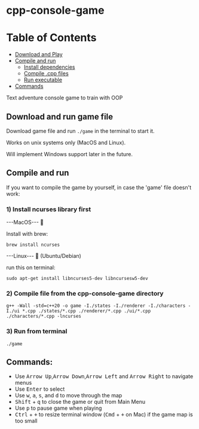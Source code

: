# cpp-console-game

# Table of Contents
- [Download and Play](#download-and-run-game-file)
- [Compile and run](#compile-and-run)
  - [Install dependencies](##install-ncurses-library-first)
  - [Compile .cpp files](##compile-file-from-the-cpp-console-game-directory)
  - [Run executable](##run-from-terminal)
- [Commands](#commands)

Text adventure console game to train with OOP

## Download and run game file

Download game file and run `./game` in the terminal to start it.

Works on unix systems only (MacOS and Linux).

Will implement Windows support later in the future.

## Compile and run

If you want to compile the game by yourself, in case the 'game' file doesn't work:

### 1) Install ncurses library first

---MacOS--- 🍎

Install with brew:

`brew install ncurses`


---Linux--- 🐧  (Ubuntu/Debian)

run this on terminal:


`sudo apt-get install libncurses5-dev libncursesw5-dev`

### 2) Compile file from the cpp-console-game directory

`g++ -Wall -std=c++20 -o game -I./states -I./renderer -I./characters -I./ui *.cpp ./states/*.cpp ./renderer/*.cpp ./ui/*.cpp ./characters/*.cpp -lncurses`

### 3) Run from terminal

`./game`

## Commands:
- Use <kbd>Arrow Up</kbd>,<kbd>Arrow Down</kbd>,<kbd>Arrow Left</kbd> and <kbd>Arrow Right</kbd> to navigate menus
- Use <kbd>Enter</kbd> to select
- Use <kbd>w</kbd>, <kbd>a</kbd>, <kbd>s</kbd>, and <kbd>d</kbd> to move through the map
- <kbd>Shift</kbd> + <kbd>q</kbd> to close the game or quit from Main Menu
- Use <kbd>p</kbd> to pause game when playing
- <kbd>Ctrl</kbd> + <kbd>+</kbd> to resize terminal window (<kbd>Cmd</kbd> + <kbd>+</kbd> on Mac) if the
  game map is too small
